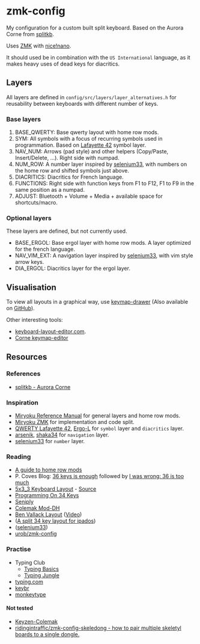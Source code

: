 zmk-config
==========

My configuration for a custom built split keyboard.
Based on the Aurora Corne from [splitkb](https://splitkb.com).

Uses [ZMK](https://zmk.dev/) with [nice!nano](https://nicekeyboards.com/nice-nano).

It should used be in combination with the `US International` language, as it makes heavy uses of dead keys for diacritics.

## Layers

All layers are defined in `config/src/layers/layer_alternatives.h` for reusability between keyboards with different number of keys.

### Base layers

1. BASE_QWERTY: Base qwerty layout with home row mods.
2. SYM: All symbols with a focus of recurring symbols used in programmation. Based on [Lafayette 42](https://qwerty-lafayette.org/42) symbol layer.
3. NAV_NUM: Arrows (pad style) and other helpers (Copy/Paste, Insert/Delete, ...). Right side with numpad.
4. NUM_ROW: A number layer inspired by [selenium33](https://github.com/OneDeadKey/arsenik/tree/main/mods/selenium33#numrow--numpad), with numbers on the home row and shifted symbols just above.
5. DIACRITICS: Diacritics for French language.
6. FUNCTIONS: Right side with function keys from F1 to F12, F1 to F9 in the same position as a numpad.
7. ADJUST: Bluetooth + Volume + Media + available space for shortcuts/macro.

### Optional layers

These layers are defined, but not currently used.

* BASE_ERGOL: Base ergol layer with home row mods. A layer optimized for the french language.
* NAV_VIM_EXT: A navigation layer inspired by [selenium33](https://github.com/OneDeadKey/arsenik/tree/main/mods/selenium33#extended-navigation), with vim style arrow keys.
* DIA_ERGOL: Diacritics layer for the ergol layer.

## Visualisation

To view all layouts in a graphical way, use [keymap-drawer](https://keymap-drawer.streamlit.app/) (Also available on [GitHub](https://github.com/caksoylar/keymap-drawer)).

Other interesting tools:
* [keyboard-layout-editor.com](http://www.keyboard-layout-editor.com/#/).
* [Corne keymap-editor](https://nickcoutsos.github.io/keymap-editor/)

## Resources

### References

- [splitkb - Aurora Corne](https://github.com/splitkb/aurora/tree/master/Aurora%20Corne)

### Inspiration

- [Miryoku Reference Manual](https://github.com/manna-harbour/miryoku/tree/master/docs/reference) for general layers and home row mods.
- [Miryoku ZMK](https://github.com/manna-harbour/miryoku_zmk) for implementation and code split.
- [QWERTY Lafayette 42](https://qwerty-lafayette.org/42), [Ergo-L](https://ergol.org/) for `symbol` layer and `diacritics` layer.
- [arsenik](https://github.com/OneDeadKey/arsenik), [shaka34](https://github.com/lobre/shaka34) for `navigation` layer.
- [selenium33](https://github.com/OneDeadKey/arsenik/tree/main/mods/selenium33) for `number` layer.

### Reading

- [A guide to home row mods](https://precondition.github.io/home-row-mods#putting-home-row-mods-on-almost-all-layers)
- P. Coves Blog:
[36 keys is enough](https://pcoves.gitlab.io/en/blog/keyboard-36-keys/) followed by
[I was wrong: 36 is too much](https://pcoves.gitlab.io/en/blog/i-was-wrong-36-keys-is-way-too-much/)
- [5x3_3 Keyboard Layout](https://evantravers.com/articles/2023/05/27/5x3-3-keyboard-layout/#fn1) - [Source](https://github.com/evantravers/zmk-config/blob/master/config/corneish_zen.keymap)
- [Programming On 34 Keys](https://peppe.rs/posts/programming_on_34_keys/)
- [Seniply](https://stevep99.github.io/seniply/)
- [Colemak Mod-DH](https://colemakmods.github.io/mod-dh/)
- [Ben Vallack Layout](https://github.com/benvallack/zmk-config/blob/84ae125986b18e1e6dfb1f2a6a15777429f29520/config/cradio.keymap) ([Video](https://www.youtube.com/watch?v=8wZ8FRwOzhU))
- ([A split 34 key layout for ipados](https://mattgemmell.scot/a-split-34-key-layout-for-ipados/))
- ([selenium33](https://github.com/OneDeadKey/arsenik/tree/main/mods/selenium33))
- [urob/zmk-config](https://github.com/urob/zmk-config)

### Practise

- Typing Club
  - [Typing Basics](https://www.typingclub.com/sportal/program-1.game)
  - [Typing Jungle](https://www.typingclub.com/sportal/program-3.game)
- [typing.com](https://www.typing.com/student/lessons)
- [keybr](https://www.keybr.com)
- [monkeytype](https://monkeytype.com/)

#### Not tested

- [Keyzen-Colemak](http://first20hours.github.io/keyzen-colemak/)
- [ridingintraffic/zmk-config-skeledong - how to pair multiple skeletyl boards to a single dongle.](https://github.com/ridingintraffic/zmk-config-skeledong)
